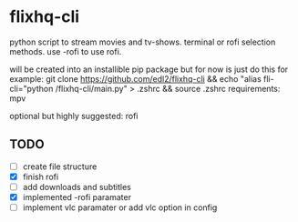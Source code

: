 # flixhq-cli
python script to stream movies and tv-shows. terminal or rofi selection methods. use -rofi to use rofi. 

will be created into an installible pip package but for now is just do this for example:
git clone https://github.com/edl2/flixhq-cli && echo "alias fli-cli="python /flixhq-cli/main.py" > .zshrc && source .zshrc
requirements: mpv

optional but highly suggested: rofi

## TODO
- [ ] create file structure
- [x] finish rofi
- [ ] add downloads and subtitles
- [x] implemented -rofi paramater 
- [ ] implement vlc paramater or add vlc option in config
